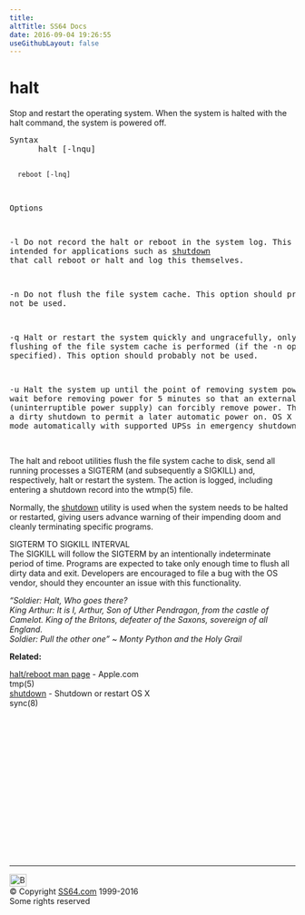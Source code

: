 ```yaml
---
title:
altTitle: SS64 Docs
date: 2016-09-04 19:26:55
useGithubLayout: false
---
```

<!-- #BeginLibraryItem "/Library/head_osx.lbi" --><!-- #EndLibraryItem --><h1>halt</h1> 
<p>Stop and restart the operating system. When the system is halted with the halt command, the system is powered off.</p>
<pre>Syntax
      halt [-lnqu]

      reboot [-lnq]

Options

   -l      Do not record the halt or reboot in the system log.
           This option is intended for applications such as <a href="shutdown.html">shutdown</a>
           that call reboot or halt and log this themselves.

   -n      Do not flush the file system cache.
           This option should probably not be used.

   -q      Halt or restart the system quickly and ungracefully, only the flushing
           of the file system cache is performed (if the -n option is not specified).
           This option should probably not be used.

   -u      Halt the system up until the point of removing system power, but wait
           before removing power for 5 minutes so that an external UPS (uninterruptible
           power supply) can forcibly remove power.  This simulates a dirty shutdown to 
           permit a later automatic power on.
           OS X uses this mode automatically with supported UPSs in emergency shutdowns.
</pre>
<p><b><br>
</b> The halt and reboot utilities flush the file system cache to disk, send all running processes a SIGTERM (and subsequently a SIGKILL) and, respectively, halt or restart the system. The action is logged, including entering a shutdown record into the wtmp(5) file.</p>
<p>Normally, the <a href="shutdown.html">shutdown</a> utility is used when the system needs to be halted or restarted, giving users advance warning of their impending doom and cleanly terminating specific programs. </p>
<p>SIGTERM TO SIGKILL INTERVAL<br>
The SIGKILL will follow the SIGTERM by an intentionally indeterminate period of time.
Programs are expected to take only enough time to flush all dirty data and exit. Developers are encouraged to file a bug with the OS vendor, should they encounter an issue
with this functionality. </p>
<p class="quote"><i>“Soldier: Halt, Who goes there?<br>
King Arthur: It is I, Arthur, Son of Uther Pendragon, from the castle of Camelot. King of the Britons, defeater of the Saxons, sovereign of all England.<br>
Soldier: Pull the other one” ~ Monty Python and the Holy Grail</i></p>
<p><b>Related:</b></p>
<p><a href="https://developer.apple.com/legacy/library/documentation/Darwin/Reference/ManPages/man8/reboot.8.html">halt/reboot man page</a> - Apple.com<br>tmp(5)<br>
<a href="shutdown.html">shutdown</a> - Shutdown or restart OS X<br>
sync(8)</p><!-- #BeginLibraryItem "/Library/foot_osx.lbi" --><p>
<!-- OSX300 -->
<ins class="adsbygoogle" style="display:inline-block;width:300px;height:250px" data-ad-client="ca-pub-6140977852749469" data-ad-slot="1823340303"></ins>
<script>
(adsbygoogle = window.adsbygoogle || []).push({});
</script></p>
<hr>
<div id="bl" class="footer"><a href="reboot.html#"><img src="../images/top.png" width="30" height="22" alt="Back to the Top"></a></div>
<div id="br" class="footer, tagline">© Copyright <a href="../index.html">SS64.com</a> 1999-2016<br>
Some rights reserved</div><!-- #EndLibraryItem -->
